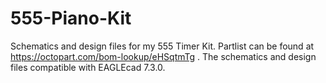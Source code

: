 # 555-Piano-Kit
Schematics and design files for my 555 Timer Kit. Partlist can be found at https://octopart.com/bom-lookup/eHSqtmTg . 
The schematics and design files compatible with EAGLEcad 7.3.0.                                                                     
